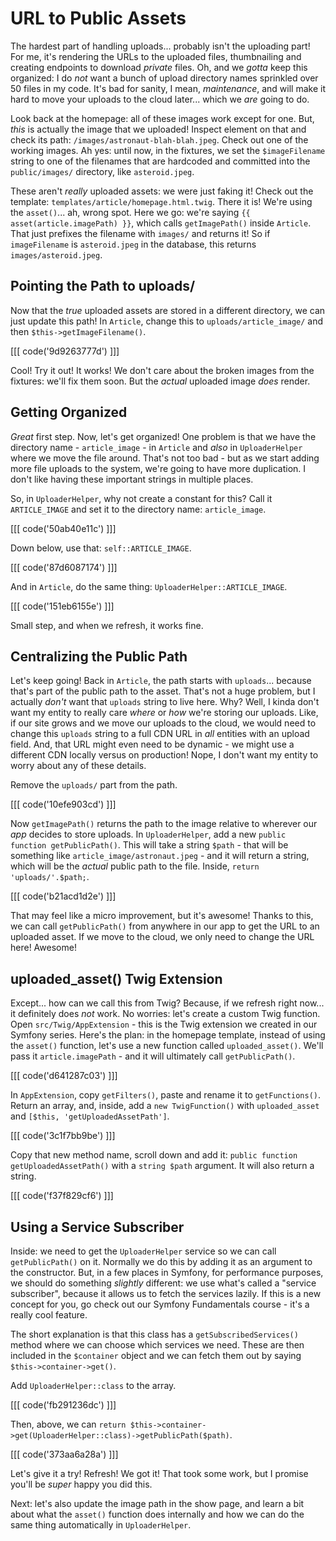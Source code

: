# URL to Public Assets

The hardest part of handling uploads... probably isn't the uploading part! For
me, it's rendering the URLs to the uploaded files, thumbnailing and creating endpoints
to download *private* files. Oh, and we *gotta* keep this organized: I do *not*
want a bunch of upload directory names sprinkled over 50 files in my code. It's bad
for sanity, I mean, *maintenance*, and will make it hard to move your uploads to
the cloud later... which we *are* going to do.

Look back at the homepage: all of these images work except for one. But, *this*
is actually the image that we uploaded! Inspect element on that and check its path:
`/images/astronaut-blah-blah.jpeg`. Check out one of the working images. Ah yes:
until now, in the fixtures, we set the `$imageFilename` string to one of the filenames
that are hardcoded and committed into the `public/images/` directory, like `asteroid.jpeg`.

These aren't *really* uploaded assets: we were just faking it! Check out the template:
`templates/article/homepage.html.twig`. There it is! We're using the `asset()`...
ah, wrong spot. Here we go: we're saying `{{ asset(article.imagePath) }}`, which
calls `getImagePath()` inside `Article`. That just prefixes the filename with
`images/` and returns it! So if `imageFilename` is `asteroid.jpeg` in the database,
this returns `images/asteroid.jpeg`.

## Pointing the Path to uploads/

Now that the *true* uploaded assets are stored in a different directory, we can
just update this path! In `Article`, change this to `uploads/article_image/`
and then `$this->getImageFilename()`.

[[[ code('9d9263777d') ]]]

Cool! Try it out! It works! We don't care about the broken images from the fixtures:
we'll fix them soon. But the *actual* uploaded image *does* render.

## Getting Organized

*Great* first step. Now, let's get organized! One problem is that we have
the directory name - `article_image` - in `Article` and *also* in `UploaderHelper`
where we move the file around. That's not too bad - but as we start adding more file
uploads to the system, we're going to have more duplication. I don't like having
these important strings in multiple places.

So, in `UploaderHelper`, why not create a constant for this? Call it `ARTICLE_IMAGE`
and set it to the directory name: `article_image`. 

[[[ code('50ab40e11c') ]]]

Down below, use that: `self::ARTICLE_IMAGE`. 

[[[ code('87d6087174') ]]]

And in `Article`, do the same thing: `UploaderHelper::ARTICLE_IMAGE`.

[[[ code('151eb6155e') ]]]

Small step, and when we refresh, it works fine.

## Centralizing the Public Path

Let's keep going! Back in `Article`, the path starts with `uploads`... because that's
part of the public path to the asset. That's not a huge problem, but I actually
*don't* want that `uploads` string to live here. Why? Well, I kinda don't want my
entity to really care *where* or *how* we're storing our uploads. Like, if our
site grows and we move our uploads to the cloud, we would need to change this
`uploads` string to a full CDN URL in *all* entities with an upload field. And,
that URL might even need to be dynamic - we might use a different CDN locally
versus on production! Nope, I don't want my entity to worry about any of these
details.

Remove the `uploads/` part from the path. 

[[[ code('10efe903cd') ]]]

Now `getImagePath()` returns the path to the image relative to wherever our *app* decides 
to store uploads. In `UploaderHelper`, add a new `public function getPublicPath()`. 
This will take a string `$path` - that will be something like 
`article_image/astronaut.jpeg` - and it will return a string, which will be the *actual* 
public path to the file. Inside, `return 'uploads/'.$path;`.

[[[ code('b21acd1d2e') ]]]

That may feel like a micro improvement, but it's awesome! Thanks to this, we can
call `getPublicPath()` from anywhere in our app to get the URL to an uploaded asset.
If we move to the cloud, we only need to change the URL here! Awesome!

## uploaded_asset() Twig Extension

Except... how can we call this from Twig? Because, if we refresh right now... it
definitely does *not* work. No worries: let's create a custom Twig function.
Open `src/Twig/AppExtension` - this is the Twig extension we created in our Symfony
series. Here's the plan: in the homepage template, instead of using the `asset()`
function, let's use a new function called `uploaded_asset()`. We'll pass it
`article.imagePath` - and it will ultimately call `getPublicPath()`.

[[[ code('d641287c03') ]]]

In `AppExtension`, copy `getFilters()`, paste and rename it to  `getFunctions()`.
Return an array, and, inside, add a `new TwigFunction()` with `uploaded_asset`
and `[$this, 'getUploadedAssetPath']`. 

[[[ code('3c1f7bb9be') ]]]

Copy that new method name, scroll down and add it: `public function getUploadedAssetPath()` 
with a `string $path` argument. It will also return a string.

[[[ code('f37f829cf6') ]]]

## Using a Service Subscriber

Inside: we need to get the `UploaderHelper` service so we can call `getPublicPath()`
on it. Normally we do this by adding it as an argument to the constructor. But,
in a few places in Symfony, for performance purposes, we should do something *slightly*
different: we use what's called a "service subscriber", because it allows us to
fetch the services lazily. If this is a new concept for you, go check out our Symfony
Fundamentals course - it's a really cool feature.

The short explanation is that this class has a `getSubscribedServices()` method
where we can choose which services we need. These are then included in the
`$container` object and we can fetch them out by saying `$this->container->get()`.

Add `UploaderHelper::class` to the array. 

[[[ code('fb291236dc') ]]]

Then, above, we can
`return $this->container->get(UploaderHelper::class)->getPublicPath($path)`.

[[[ code('373aa6a28a') ]]]

Let's give it a try! Refresh! We got it! That took some work, but I promise you'll
be *super* happy you did this.

Next: let's also update the image path in the show page, and learn a bit about
what the `asset()` function does internally and how we can do the same thing
automatically in `UploaderHelper`.
